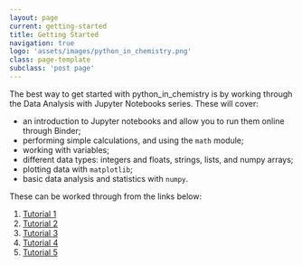 ```yaml
---
layout: page
current: getting-started 
title: Getting Started
navigation: true
logo: 'assets/images/python_in_chemistry.png'
class: page-template
subclass: 'post page'
---
```


The best way to get started with python_in_chemistry is by working through the Data Analysis with Jupyter Notebooks series. These will cover:

- an introduction to Jupyter notebooks and allow you to run them online through Binder;
- performing simple calculations, and using the `math` module;
- working with variables;
- different data types: integers and floats, strings, lists, and numpy arrays; 
- plotting data with `matplotlib`; 
- basic data analysis and statistics with `numpy`. 

These can be worked through from the links below:
1. [Tutorial 1](https://mybinder.org/v2/gh/bjmorgan/python_in_chemistry/master?filepath=Y1S1%20Practical%2FTutorial%201.ipynb)
2. [Tutorial 2](https://mybinder.org/v2/gh/bjmorgan/python_in_chemistry/master?filepath=Y1S1%20Practical%2FTutorial%202.ipynb)
3. [Tutorial 3](https://mybinder.org/v2/gh/bjmorgan/python_in_chemistry/master?filepath=Y1S1%20Practical%2FTutorial%203.ipynb)
4. [Tutorial 4](https://mybinder.org/v2/gh/bjmorgan/python_in_chemistry/master?filepath=Y1S1%20Practical%2FTutorial%204.ipynb)
5. [Tutorial 5](https://mybinder.org/v2/gh/bjmorgan/python_in_chemistry/master?filepath=Y1S1%20Practical%2FTutorial%205.ipynb)

